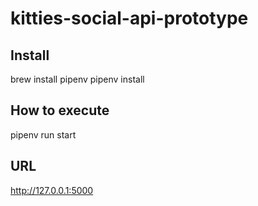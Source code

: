 # kitties-social-api-prototype

## Install
brew install pipenv
pipenv install

## How to execute
pipenv run start

## URL
http://127.0.0.1:5000
